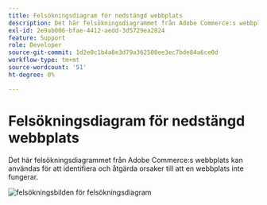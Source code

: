 ```yaml
---
title: Felsökningsdiagram för nedstängd webbplats
description: Det här felsökningsdiagrammet från Adobe Commerce:s webbplats kan användas för att identifiera och åtgärda orsaker till att en webbplats inte fungerar.
exl-id: 2e9ab006-bfae-4412-aedd-3d5729ea2824
feature: Support
role: Developer
source-git-commit: 1d2e0c1b4a8e3d79a362500ee3ec7bde84a6ce0d
workflow-type: tm+mt
source-wordcount: '51'
ht-degree: 0%

---
```


# Felsökningsdiagram för nedstängd webbplats

Det här felsökningsdiagrammet från Adobe Commerce:s webbplats kan användas för att identifiera och åtgärda orsaker till att en webbplats inte fungerar.

![felsökningsbilden för felsökningsdiagram](assets/updated_site_down_1.jpeg)
